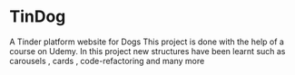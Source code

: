 # TinDog
A Tinder platform website for Dogs
This project is done with the help of a course on Udemy.
In this project new structures have been learnt such as carousels , cards , code-refactoring and many more

